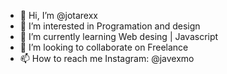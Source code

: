 - 👋 Hi, I’m @jotarexx
- 👀 I’m interested in Programation and design
- 🌱 I’m currently learning Web desing | Javascript
- 💞️ I’m looking to collaborate on Freelance
- 📫 How to reach me Instagram: @javexmo

<!---
jotarexx/jotarexx is a ✨ special ✨ repository because its `README.md` (this file) appears on your GitHub profile.
You can click the Preview link to take a look at your changes.
--->
